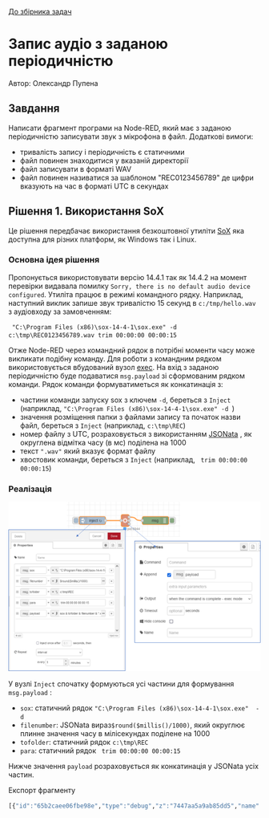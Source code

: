 [До збірника задач](README.md)

# Запис аудіо з заданою періодичністю

Автор: Олександр Пупена

## Завдання

Написати фрагмент програми на Node-RED, який має з заданою періодичністю записувати звук з мікрофона в файл. Додаткові вимоги:

- тривалість запису і періодичність є статичними
- файл повинен знаходитися у вказаній директорії
- файл записувати в форматі WAV
- файл повинен називатися за шаблоном "REC0123456789" де цифри вказують на час в форматі UTC в секундах  

## Рішення 1. Використання SoX

Це рішення передбачає використання безкоштовної утиліти [SoX](https://github.com/pupenasan/ProgIngContrSystems/blob/master/Довідники/sounds/SoX.md) яка доступна для різних платформ, як Windows так і Linux. 

### Основна ідея рішення

Пропонується використовувати версію 14.4.1 так як 14.4.2 на момент перевірки видавала помилку `Sorry, there is no default audio device configured`.  Утиліта працює в режимі командного рядку. Наприклад, наступний виклик запише звук тривалістю 15 секунд в `c:/tmp/hello.wav` з аудіовходу за замовченням: 

```
 "C:\Program Files (x86)\sox-14-4-1\sox.exe" -d c:\tmp\REC0123456789.wav trim 00:00:00 00:00:15
```

Отже Node-RED через командний рядок в потрібні моменти часу може викликати подібну команду. Для роботи з командним рядком використовується вбудований вузол [exec](https://pupenasan.github.io/NodeREDGuidUKR/base/1_4_1.html#exec-запуск-команди). На вхід з заданою періодичністю буде подаватися `msg.payload` зі сформованим рядком команди. Рядок команди формуватиметься як конкатинація з:

- частини команди запуску sox з ключем `-d`, береться з `Inject` (наприклад, `"C:\Program Files (x86)\sox-14-4-1\sox.exe" -d `)
- значення розміщення папки з файлами запису та початок назви файл, береться з `Inject`  (наприклад,  `c:\tmp\REC`)
- номер файлу з UTC, розраховується з використанням  [JSONata](https://pupenasan.github.io/NodeREDGuidUKR/jsonata/) , як округлена відмітка часу (в мс) поділена на 1000
- текст `".wav"` який  вказує формат файлу
- хвостовик команди, береться з `Inject` (наприклад, ` trim 00:00:00 00:00:15`)   

### Реалізація

![image-20230209115647539](audiorecordmedia/image-20230209115647539.png)

У вузлі `Inject` спочатку формуються усі частини для формування `msg.payload` :

- `sox`: статичний рядок `"C:\Program Files (x86)\sox-14-4-1\sox.exe"  -d `
- `filenumber`: JSONata вираз`$round($millis()/1000)`, який округлює плинне значення часу в мілісекундах поділене на 1000 
- `tofolder`: статичний рядок `c:\tmp\REC`
- `para`: статичний рядок  ` trim 00:00:00 00:00:15`

Нижче значення `payload` розраховується як конкатинація у JSONata усіх частин. 

Експорт фрагменту

```r
[{"id":"65b2caee06fbe98e","type":"debug","z":"7447aa5a9ab85dd5","name":"","active":true,"tosidebar":true,"console":false,"tostatus":false,"complete":"true","targetType":"full","statusVal":"","statusType":"auto","x":410,"y":340,"wires":[]},{"id":"c0ce8fbb50c3eb0e","type":"inject","z":"7447aa5a9ab85dd5","name":"","props":[{"p":"sox","v":"\"C:\\Program Files (x86)\\sox-14-4-1\\sox.exe\"  -d ","vt":"str"},{"p":"filenumber","v":"$round($millis()/1000)","vt":"jsonata"},{"p":"tofolder","v":"c:\\tmp\\REC","vt":"str"},{"p":"para","v":" trim 00:00:00 00:00:15","vt":"str"},{"p":"payload"}],"repeat":"60","crontab":"","once":false,"onceDelay":0.1,"topic":"","payload":"sox & tofolder & filenumber & \".wav\" & para","payloadType":"jsonata","x":170,"y":340,"wires":[["b0e91a61a6a6ca1f"]]},{"id":"b0e91a61a6a6ca1f","type":"exec","z":"7447aa5a9ab85dd5","command":"","addpay":"payload","append":"","useSpawn":"false","timer":"","winHide":false,"oldrc":false,"name":"","x":295,"y":340,"wires":[["65b2caee06fbe98e"],[],[]],"l":false}]
```

